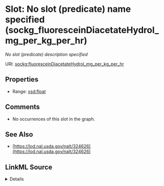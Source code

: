 

# Slot: No slot (predicate) name specified (sockg_fluoresceinDiacetateHydrol_mg_per_kg_per_hr)


_No slot (predicate) description specified_







URI: [sockg:fluoresceinDiacetateHydrol_mg_per_kg_per_hr](https://idir.uta.edu/sockg-ontology/docs/fluoresceinDiacetateHydrol_mg_per_kg_per_hr)



<!-- no inheritance hierarchy -->








## Properties

* Range: [xsd:float](http://www.w3.org/2001/XMLSchema#float)





## Comments

* No occurrences of this slot in the graph.

## See Also

* [https://lod.nal.usda.gov/nalt/324626](https://lod.nal.usda.gov/nalt/324626)



## LinkML Source

<details>

```yaml
name: sockg_fluoresceinDiacetateHydrol_mg_per_kg_per_hr
description: No slot (predicate) description specified
title: No slot (predicate) name specified
comments:
- No occurrences of this slot in the graph.
from_schema: soc-kg
see_also:
- https://lod.nal.usda.gov/nalt/324626
rank: 1000
domain: sockg_SoilBiologicalSample
slot_uri: sockg:fluoresceinDiacetateHydrol_mg_per_kg_per_hr
alias: sockg_fluoresceinDiacetateHydrol_mg_per_kg_per_hr
range: float

```
</details>